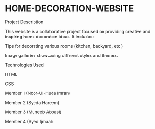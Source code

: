 # HOME-DECORATION-WEBSITE

Project Description

This website is a collaborative project focused on providing creative and inspiring home decoration ideas. It includes:



Tips for decorating various rooms (kitchen, backyard, etc.)

Image galleries showcasing different styles and themes.


Technologies Used

HTML

CSS


Member 1 (Noor-Ul-Huda Imran)

Member 2 (Syeda Hareem)

Member 3 (Muneeb Abbasi)

Member 4 (Syed Ijmaal)
